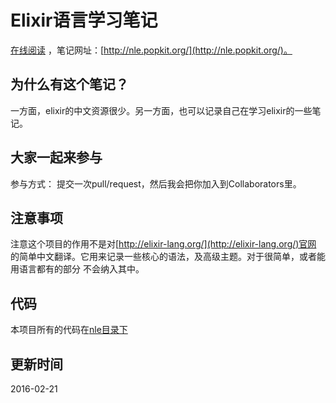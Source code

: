 Elixir语言学习笔记
=======

[在线阅读](https://aborn.gitbooks.io/notes-on-learning-elixir/content/index.html)
，笔记网址：[http://nle.popkit.org/](http://nle.popkit.org/)。

## 为什么有这个笔记？
一方面，elixir的中文资源很少。另一方面，也可以记录自己在学习elixir的一些笔记。

## 大家一起来参与
参与方式：
提交一次pull/request，然后我会把你加入到Collaborators里。

## 注意事项
注意这个项目的作用不是对[http://elixir-lang.org/](http://elixir-lang.org/)官网
的简单中文翻译。它用来记录一些核心的语法，及高级主题。对于很简单，或者能用语言都有的部分
不会纳入其中。

## 代码
本项目所有的代码在[nle目录下](https://github.com/aborn/notes-on-learning-elixir/tree/master/nle)

## 更新时间
2016-02-21
